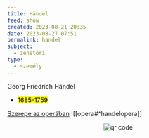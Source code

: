 ```yaml
---
title: Händel
feed: show
created: 2023-08-21 20:35
date: 2023-08-27 07:51
permalink: handel
subject:
  - zenetöri
type:
  - személy
---
```


Georg Friedrich Händel
- <mark>1685-1759</mark>

[Szerepe az operában](opera)
![[opera#^handelopera]]





<p style="text-align: center;"><img src="https://chart.googleapis.com/chart?cht=qr&chl=https://notes.andrasdenes.com/handel&chs=180x180&choe=UTF-8&chld=L|2" alt="qr code"></p>

